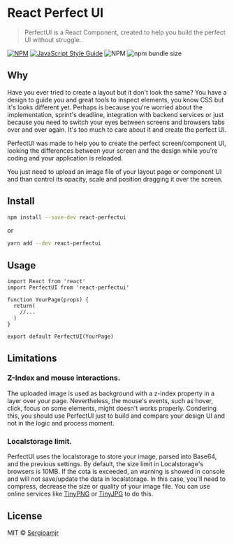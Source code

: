 # React Perfect UI

> PerfectUI is a React Component, created to help you build the perfect UI without struggle.

[![NPM](https://img.shields.io/npm/v/react-perfectui.svg)](https://www.npmjs.com/package/react-perfectui) [![JavaScript Style Guide](https://img.shields.io/badge/code_style-standard-brightgreen.svg)](https://standardjs.com) ![NPM](https://img.shields.io/npm/l/react-perfectui) ![npm bundle size](https://img.shields.io/bundlephobia/min/react-perfectui)

## Why

Have you ever tried to create a layout but it don't look the same? You have a design to guide you and great tools to inspect elements, you know CSS but it's looks different yet. Perhaps is because you're worried about the implementation, sprint's deadline, integration with backend services or just because you need to switch your eyes between screens and browsers tabs over and over again. It's too much to care about it and create the perfect UI.

PerfectUI was made to help you to create the perfect screen/component UI, looking the differences between your screen and the design while you're coding and your application is reloaded.

You just need to upload an image file of your layout page or component UI and than control its opacity, scale and position dragging it over the screen.

## Install

```bash
npm install --save-dev react-perfectui
```

or

```bash
yarn add --dev react-perfectui
```

## Usage

```tsx
import React from 'react'
import PerfectUI from 'react-perfectui'

function YourPage(props) {
  return(
    //...
  )
}

export default PerfectUI(YourPage)
```

## Limitations

### Z-Index and mouse interactions.

The uploaded image is used as background with a z-index property in a layer over your page. Nevertheless, the mouse's events, such as hover, click, focus on some elements, might doesn't works properly. Condering this, you should use PerfectUI just to build and compare your design UI and not in the logic and process moment.

### Localstorage limit.

PerfectUI uses the localstorage to store your image, parsed into Base64, and the previous settings. By default, the size limit in Localstorage's browsers is 10MB. If the cota is exceeded, an warning is showed in console and will not save/update the data in localstorage. In this case, you'll need to compress, decrease the size or quality of your image file. You can use online services like [TinyPNG](https://tinypng.com) or [TinyJPG](https://tinyjpg.com/) to do this.

## License

MIT © [Sergioamjr](https://github.com/Sergioamjr)
